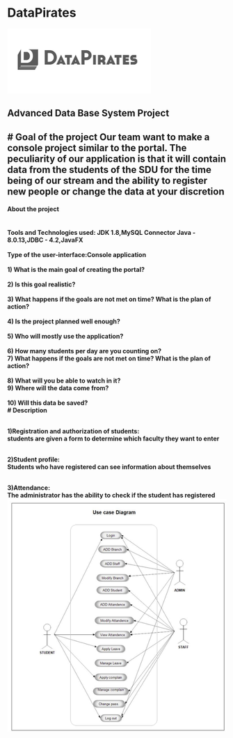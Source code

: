 # DataPirates
![Our_Logo](https://github.com/Abylaikhanaaaaa/DataPirates/blob/main/logo.png)
<h2>Advanced Data Base System Project<h2> 
# Goal of the project
Our team want to make a console project similar to the portal. The peculiarity of our application is that it will contain data from the students of the SDU for the time being of our stream and the ability to register new people or change the data at your discretion
<h4> About the project<h4>
<br> Tools and Technologies used: JDK 1.8,MySQL Connector Java - 8.0.13,JDBC - 4.2,JavaFX</br>
<br>Type of the user-interface:Console application</br>
<br> 1) What is the main goal of creating the portal?</br>
<br>2) Is this goal realistic?</br>
<br>3) What happens if the goals are not met on time? What is the plan of action?</br>
<br>4) Is the project planned well enough?</br>
<br>5) Who will mostly use the application?</br>
<br>6) How many students per day are you counting on?<br8>
<br>7) What happens if the goals are not met on time? What is the plan of action?</br>
<br>8) What will you be able to watch in it?
<br>9) Where will the data come from?</br>
<br>10) Will this data be saved?</br>
# Description

<br>1)Registration and authorization of students:
<br>students are given a form to determine which faculty they want to enter

<br>2)Student profile:
<br>Students who have registered can see information about themselves

<br>3)Attendance:
<br>The administrator has the ability to check if the student has registered
![Use_Case_Diagram](https://github.com/Abylaikhanaaaaa/DataPirates/blob/main/Usecase-1.png)
